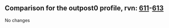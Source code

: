 ## Comparison for the outpost0 profile, rvn: [611](https://github.com/PRO100KatYT/FortniteProfileRevisions/tree/main/profiles/outpost0/611%20outpost0.json)-[613](https://github.com/PRO100KatYT/FortniteProfileRevisions/tree/main/profiles/outpost0/613%20outpost0.json)

No changes
